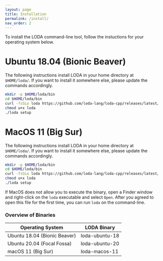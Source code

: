 ```yaml
---
layout: page
title: Installation
permalink: /install/
nav_order: 2
---
```


To install the LODA command-line tool, follow the instuctions for your operating system below.

# Ubuntu 18.04 (Bionic Beaver)

The following instructions install LODA in your home directory at `$HOME/loda/`.
If you want to install it somewhere else, please update the commands accordingly.

```bash
mkdir -p $HOME/loda/bin
cd $HOME/loda/bin
curl -fsSLo loda https://github.com/loda-lang/loda-cpp/releases/latest/download/loda-ubuntu-18
chmod u+x loda
./loda setup
```

# MacOS 11 (Big Sur)

The following instructions install LODA in your home directory at `$HOME/loda/`.
If you want to install it somewhere else, please update the commands accordingly.

```bash
mkdir -p $HOME/loda/bin
cd $HOME/loda/bin
curl -fsSLo loda https://github.com/loda-lang/loda-cpp/releases/latest/download/loda-macos-11
chmod u+x loda
./loda setup
```

If MacOS does not allow you to execute the binary, open a Finder window and right-click on the `loda` executable and select `Open`. After you agreed to open this file for the first time, you can run `loda` on the command-line.

### Overview of Binaries

| Operating System             | LODA Binary    |
|------------------------------|----------------|
| Ubuntu 18.04 (Bionic Beaver) | loda-ubuntu-18 |
| Ubuntu 20.04 (Focal Fossa)   | loda-ubuntu-20 |
| macOS 11 (Big Sur)           | loda-macos-11  |
